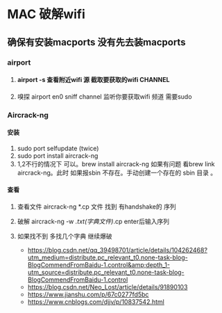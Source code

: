 # MAC 破解wifi

## 确保有安装macports 没有先去装macports

### airport

1. #### airport -s  查看附近wifi 源 截取要获取的wifi CHANNEL

2. 嗅探 airport en0 sniff channel 监听你要获取wifi 频道 需要sudo


### Aircrack-ng

#### 安装

1. sudo port selfupdate (twice)
2. sudo port install aircrack-ng
3. 1,2不行的情况下 可以。brew install aircrack-ng 如果有问题 看brew link aircrack-ng。此时 如果报sbin 不存在。手动创建一个存在的 sbin 目录 。

#### 查看

1. 查看文件 aircrack-ng   *.cp 文件 找到 有handshake的 序列

2. 破解 aircrack-ng -w *.txt(字典文件)*.cp     enter后输入序列

3. 如果找不到 多找几个字典 继续爆破
   + <https://blog.csdn.net/qq_39498701/article/details/104262468?utm_medium=distribute.pc_relevant_t0.none-task-blog-BlogCommendFromBaidu-1.control&amp;depth_1-utm_source=distribute.pc_relevant_t0.none-task-blog-BlogCommendFromBaidu-1.control>
   + <https://blog.csdn.net/Neo_Lost/article/details/91890103>
   + <https://www.jianshu.com/p/67c0277fd5bc>
   + <https://www.cnblogs.com/djjv/p/10837542.html>
